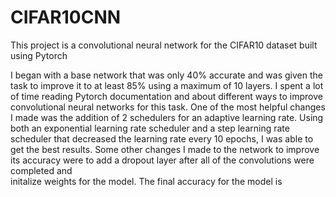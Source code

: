 # CIFAR10CNN

This project is a convolutional neural network for the CIFAR10 dataset built using Pytorch

I began with a base network that was only 40% accurate and was given the task to improve it to at least 85% using a maximum of 10 layers. I spent a lot of time reading 
Pytorch documentation and about different ways to improve convolutional neural networks for this task. One of the most helpful changes I made was the addition of 2 schedulers 
for an adaptive learning rate. Using both an exponential learning rate scheduler and a step learning rate scheduler that decreased the learning rate every 10 epochs, I was 
able to get the best results. Some other changes I made to the network to improve its accuracy were to add a dropout layer after all of the convolutions were completed and  
initalize weights for the model. The final accuracy for the model is 


